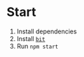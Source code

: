 # Start

1. Install dependencies
2. Install [`bit`](https://harmony-docs.bit.dev/getting-started/installing-bit/)
3. Run `npm start`
